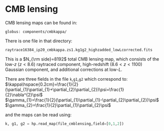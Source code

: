 # CMB lensing 

CMB lensing maps can be found in:

```globus: components/cmbkappa/```

There is one file in that directory:

```raytrace16384_ip20_cmbkappa.zs1.kg1g2_highzadded_lowLcorrected.fits```

This is a $N_{\rm side}=8192$ total CMB lensing map, which consists of the low-$z$ ($z<8.6$) raytraced component, high-redshift ($8.6<z<1100$) Gaussian component, and  additional corrections at low-$L$. 

There are three fields in the file ```k```,```g1```,```g2``` which correspond to:<BR>
$\kappa\hspace{0.2cm}=\frac{1}{2}(\partial_{1}\partial_{1}+\partial_{2}\partial_{2})\psi=\frac{1}{2}\nabla^{2}\psi$<BR>
$\gamma_{1}=\frac{1}{2}(\partial_{1}\partial_{1}-\partial_{2}\partial_{2})\psi$<BR>
$\gamma_{2}=\frac{1}{2}\partial_{1}\partial_{2}\psi$<BR>

and the maps can be read using:
```python
k, g1, g2 = hp.read_map(file_cmblensing,field=[0,1,2])
```
